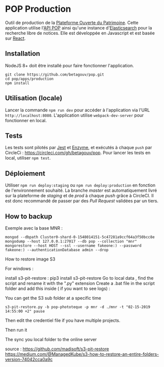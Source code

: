 # POP Production

Outil de production de la [Plateforme Ouverte du Patrimoine](https://pop.culture.gouv.fr/). Cette application utilise l'[API POP](https://github.com/betagouv/pop/tree/master/apps/api) ainsi qu'une instance d'[Elasticsearch](https://www.elastic.co/fr/products/elasticsearch) pour la recherche libre de notices. Elle est développée en Javascript et est basée sur [React](https://reactjs.org/).

## Installation

NodeJS 8+ doit être installé pour faire fonctionner l'application.

```
git clone https://github.com/betagouv/pop.git
cd pop/apps/production
npm install
```

## Utilisation (locale)

Lancer la commande `npm run dev` pour accéder à l'application via l'URL `http://localhost:8080`. L'application utilise `webpack-dev-server` pour fonctionner en local.

## Tests

Les tests sont pilotés par [Jest](https://jestjs.io/) et [Enzyme](http://airbnb.io/enzyme/), et exécutés à chaque `push` par CircleCi : https://circleci.com/gh/betagouv/pop. Pour lancer les tests en local, utiliser `npm test`.

## Déploiement

Utiliser `npm run deploy:staging` ou `npm run deploy:production` en fonction de l'environnement souhaité. 
La branche _master_ est automatiquement livré sur la plateforme de _staging_ et de _prod_ à chaque _push_ grâce à CircleCI. Il est donc recommandé de passer par des _Pull Request_ validées par un tiers.


## How to backup

Exemple avec la base MNR : 

`
mongod --dbpath Cluster0-shard-0-1548014151-5c47281a9ccf64a3f50bcc8e
mongodump --host 127.0.0.1:27017 --db pop --collection "mnr"
mongorestore --host HOST --ssl --username fakeone:) --password fakeone:) --authenticationDatabase admin --drop 
`


How to restore image S3


For windows : 

install s3-pit-restore : pip3 install s3-pit-restore
Go to local data , find the script and rename it with the ".py" extension
Create a .bat file in the script folder and add this inside ( if you want to see logs) :  

You can get the S3 sub folder at a specific time 

`
s3-pit-restore.py -b pop-phototeque -p mnr -d ./mnr -t "02-15-2019 14:55:00 +2"
pause
`

Then edit the credentiel file if you have multiple projects. 

Then run it

The sync you local folder to the online server




source : 
https://github.com/madisoft/s3-pit-restore
https://medium.com/@ManagedKube/s3-how-to-restore-an-entire-folders-version-74042cca0a9c
